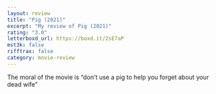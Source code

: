 ```yaml
---
layout: review
title: "Pig (2021)"
excerpt: "My review of Pig (2021)"
rating: "3.0"
letterboxd_url: https://boxd.it/2sE7aP
mst3k: false
rifftrax: false
category: movie-review
---
```


The moral of the movie is “don’t use a pig to help you forget about your dead wife”

